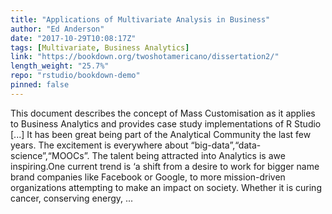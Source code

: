 ```yaml
---
title: "Applications of Multivariate Analysis in Business"
author: "Ed Anderson"
date: "2017-10-29T10:08:17Z"
tags: [Multivariate, Business Analytics]
link: "https://bookdown.org/twoshotamericano/dissertation2/"
length_weight: "25.7%"
repo: "rstudio/bookdown-demo"
pinned: false
---
```


This document describes the concept of Mass Customisation as it applies to Business Analytics and provides case study implementations of R Studio [...] It has been great being part of the Analytical Community the last few years. The excitement is everywhere about “big-data”,“data-science”,“MOOCs”. The talent being attracted into Analytics is awe inspiring.One current trend is ‘a shift from a desire to work for bigger name brand companies like Facebook or Google, to more mission-driven organizations attempting to make an impact on society. Whether it is curing cancer, conserving energy, ...
